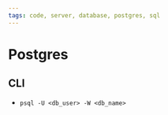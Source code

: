 ```yaml
---
tags: code, server, database, postgres, sql
---
```


# Postgres

## CLI
- `psql -U <db_user> -W <db_name>` 
